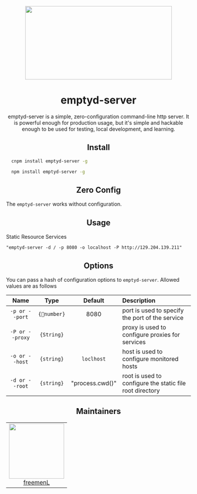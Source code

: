 
<div align="center">
  <a href="http://nodejs.cn/">
    <img width="400" height="200"
      src="http://img0.imgtn.bdimg.com/it/u=491865045,1211705331&fm=26&gp=0.jpg">
  </a>
  <h1>emptyd-server</h1>
  <p>emptyd-server is a simple, zero-configuration command-line http server. It is powerful enough for production usage, but it's simple and hackable enough to be used for testing, local development, and learning.</p>
</div>

<h2 align="center">Install</h2>

```bash
  cnpm install emptyd-server -g
```

```bash
  npm install emptyd-server -g
```

<h2 align="center">Zero Config</h2>

The `emptyd-server` works without configuration.  

<h2 align="center">Usage</h2>

Static Resource Services

```
"emptyd-server -d / -p 8080 -o localhost -P http://129.204.139.211"

```

<h2 align="center">Options</h2>

You can pass a hash of configuration options to `emptyd-server`.
Allowed values are as follows

|Name|Type|Default|Description|
|:--:|:--:|:-----:|:----------|
|`-p or --port`|`{number}`|8080|port is used to specify the port of the service|
|`-P or --proxy`|`{String}`||proxy is used to configure proxies for services|
|`-o or --host`|`{string}`|`loclhost`|host is used to configure monitored hosts|
|`-d or --root`|`{string}`|"process.cwd()"|root is used to configure the static file root directory|

<h2 align="center">Maintainers</h2>

<table>
  <tbody>
    <tr>
      <td align="center">
        <img width="150" height="150"
        src="https://www.lgstatic.com/i/image/M00/70/45/CgpEMlm1eoaAT-7PAACXDPj8MC493.jpeg">
        </br>
        <a href="https://github.com/freemenL">freemenL</a>
      </td>
    </tr>
  <tbody>
</table>
